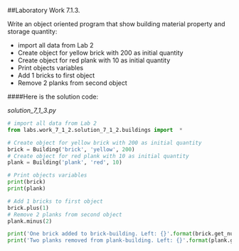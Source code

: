 ##Laboratory Work 7.1.3.

<p>
    <span>
          Write an object oriented program that show building
          material property and storage quantity:
    </span>
</p>

<ul>
    <li>
        import all data from Lab 2
    </li>
    <li>
        Create object for yellow brick with 200 as initial quantity
    </li>
    <li>
        Create object for red plank with 10 as initial quantity
    </li>
    <li>
        Print objects variables
    </li>
    <li>
        Add 1 bricks to first object
    </li>
    <li>
        Remove 2 planks from second object
    </li>
</ul>

####Here is the solution code:

*solution_7_1_3.py*
```python
# import all data from Lab 2
from labs.work_7_1_2.solution_7_1_2.buildings import  *

# Create object for yellow brick with 200 as initial quantity
brick = Building('brick', 'yellow', 200)
# Create object for red plank with 10 as initial quantity
plank = Building('plank', 'red', 10)

# Print objects variables
print(brick)
print(plank)

# Add 1 bricks to first object
brick.plus(1)
# Remove 2 planks from second object
plank.minus(2)

print('One brick added to brick-building. Left: {}'.format(brick.get_number()))
print('Two planks removed from plank-building. Left: {}'.format(plank.get_number()))

```